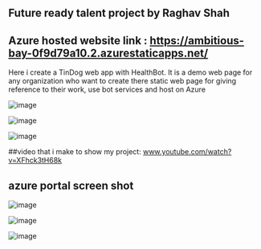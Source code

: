 ## Future ready talent project by Raghav Shah
## Azure hosted website link  : https://ambitious-bay-0f9d79a10.2.azurestaticapps.net/

Here i create a TinDog web app with HealthBot. It is a demo web page for any organization who want to create there static web page for giving reference to their work, use bot services and  host on Azure

![image](https://user-images.githubusercontent.com/83526473/214583881-66b1345f-879c-4018-a160-bc2f3fe2949d.png)


![image](https://user-images.githubusercontent.com/83526473/214584117-2909347a-7fa7-4e2c-993a-860c3dce32ea.png)


![image](https://user-images.githubusercontent.com/83526473/214584000-c9a5f496-5fe3-4a69-8f3c-7697a4b7849f.png)



##video that i make to show my project:
www.youtube.com/watch?v=XFhck3tH68k

## azure portal screen shot

![image](https://user-images.githubusercontent.com/83526473/214584327-308262d4-6b89-4dcb-8ef1-f155ce764fcd.png)


![image](https://user-images.githubusercontent.com/83526473/214584390-cfec08a4-aea2-450b-abf9-b2143b14b406.png)


![image](https://user-images.githubusercontent.com/83526473/214584499-4513650a-bdd5-4cb7-bc24-6c463f854c7f.png)

